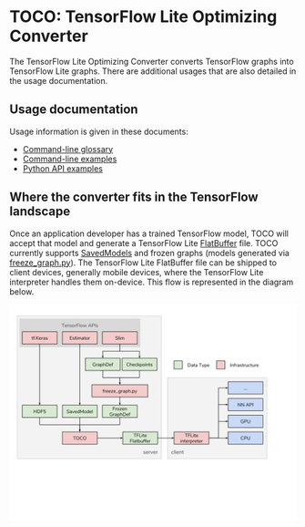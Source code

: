 # TOCO: TensorFlow Lite Optimizing Converter

The TensorFlow Lite Optimizing Converter converts TensorFlow graphs into
TensorFlow Lite graphs. There are additional usages that are also detailed in
the usage documentation.

## Usage documentation

Usage information is given in these documents:

*   [Command-line glossary](g3doc/cmdline_reference.md)
*   [Command-line examples](g3doc/cmdline_examples.md)
*   [Python API examples](g3doc/python_api.md)

## Where the converter fits in the TensorFlow landscape

Once an application developer has a trained TensorFlow model, TOCO will accept
that model and generate a TensorFlow Lite
[FlatBuffer](https://google.github.io/flatbuffers/) file. TOCO currently supports
[SavedModels](https://www.tensorflow.org/guide/saved_model#using_savedmodel_with_estimators)
and frozen graphs (models generated via
[freeze_graph.py](https://github.com/tensorflow/tensorflow/blob/master/tensorflow/python/tools/freeze_graph.py)).
The TensorFlow Lite FlatBuffer file can be shipped to client devices, generally
mobile devices, where the TensorFlow Lite interpreter handles them on-device.
This flow is represented in the diagram below.

![drawing](g3doc/toco_landscape.svg)
